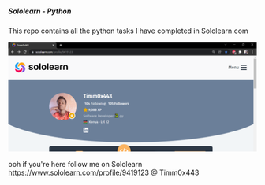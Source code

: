##### Sololearn - Python
This repo contains all the python tasks I have completed in Sololearn.com


<img src = "https://github.com/Timmox443/Sololearn---Python/blob/main/images/sololearn%20prof.PNG" >

ooh if you're here follow me on Sololearn https://www.sololearn.com/profile/9419123 @ Timm0x443 
